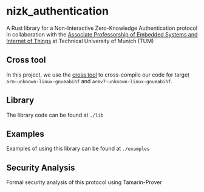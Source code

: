 # nizk_authentication
A Rust library for a Non-Interactive Zero-Knowledge Authentication protocol in collaboration with the [Associate Professorship of Embedded Systems and Internet of Things](https://www.ce.cit.tum.de/en/esi/home/) at Technical University of Munich (TUM)

## Cross tool
In this project, we use the [cross tool](https://github.com/cross-rs/cross) to cross-compile our code for target `arm-unknown-linux-gnueabihf` and `armv7-unknown-linux-gnueabihf`.

## Library
The library code can be found at `./lib`

## Examples
Examples of using this library can be found at `./examples`

## Security Analysis
Formal security analysis of this protocol using Tamarin-Prover
